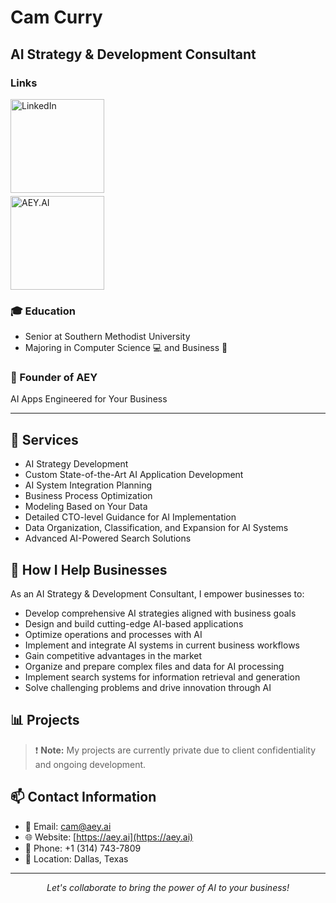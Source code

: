 # Cam Curry
## AI Strategy & Development Consultant

### Links
<a href="https://www.linkedin.com/in/cameron-curry-b35b98260/" target="_blank">
  <img src="https://img.shields.io/badge/LinkedIn-blue?style=for-the-badge&logo=linkedin&logoColor=white" alt="LinkedIn" width="150" />
</a>
<br/>
<a href="https://aey.ai" target="_blank">
  <img src="https://aey.ai/images/logo-button.png" alt="AEY.AI" width="150" style="margin-top: 5px;" />
</a>


### 🎓 Education
- Senior at Southern Methodist University
- Majoring in Computer Science 💻 and Business 💼

### 🚀 Founder of AEY
AI Apps Engineered for Your Business

---

## 🔧 Services
- AI Strategy Development
- Custom State-of-the-Art AI Application Development
- AI System Integration Planning
- Business Process Optimization
- Modeling Based on Your Data
- Detailed CTO-level Guidance for AI Implementation
- Data Organization, Classification, and Expansion for AI Systems
- Advanced AI-Powered Search Solutions

## 🚀 How I Help Businesses
As an AI Strategy & Development Consultant, I empower businesses to:
- Develop comprehensive AI strategies aligned with business goals
- Design and build cutting-edge AI-based applications
- Optimize operations and processes with AI
- Implement and integrate AI systems in current business workflows
- Gain competitive advantages in the market
- Organize and prepare complex files and data for AI processing
- Implement search systems for information retrieval and generation
- Solve challenging problems and drive innovation through AI

## 📊 Projects
> ❗ **Note:** My projects are currently private due to client confidentiality and ongoing development.

## 📫 Contact Information
- 📧 Email: [cam@aey.ai](mailto:cam@aey.ai)
- 🌐 Website: [https://aey.ai](https://aey.ai)
- 📱 Phone: +1 (314) 743-7809
- 📍 Location: Dallas, Texas

---

<p align="center">
  <i>Let's collaborate to bring the power of AI to your business!</i>
</p>
